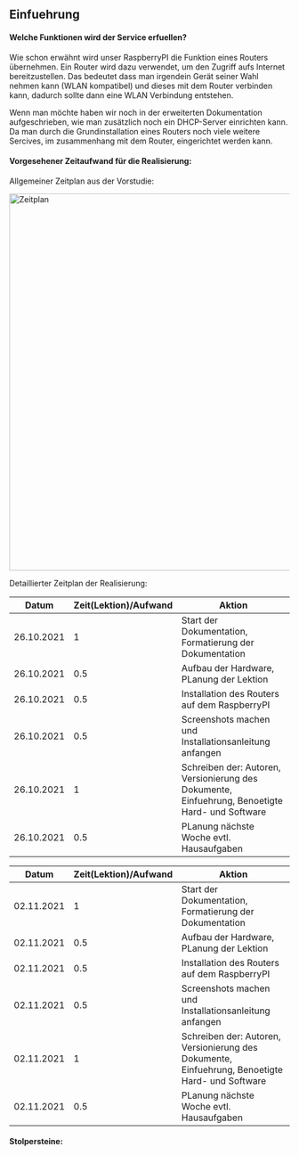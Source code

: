 ## Einfuehrung

#### Welche Funktionen wird der Service erfuellen? 
Wie schon erwähnt wird unser RaspberryPI die Funktion eines Routers übernehmen. 
Ein Router wird dazu verwendet, um den Zugriff aufs Internet bereitzustellen. Das bedeutet dass man irgendein Gerät seiner Wahl nehmen kann (WLAN kompatibel) und dieses mit dem Router verbinden kann, dadurch sollte dann eine WLAN Verbindung entstehen. 

Wenn man möchte haben wir noch in der erweiterten Dokumentation aufgeschrieben, wie man zusätzlich noch ein DHCP-Server einrichten kann. Da man durch die Grundinstallation eines Routers noch viele weitere Sercives, im zusammenhang mit dem Router, eingerichtet werden kann. 

#### Vorgesehener Zeitaufwand für die Realisierung: 
Allgemeiner Zeitplan aus der Vorstudie: 

<img width="677" alt="Zeitplan" src="https://user-images.githubusercontent.com/89446428/139805967-a75196fa-7aa7-4e87-b058-ef8447262d7f.PNG">

Detaillierter Zeitplan der Realisierung: 

|**Datum**|**Zeit(Lektion)/Aufwand**|**Aktion**
|-----------|-----------------|--------------
|26.10.2021 |1|Start der Dokumentation, Formatierung der Dokumentation
|   26.10.2021  |  0.5 |Aufbau der Hardware, PLanung der Lektion
| 26.10.2021|0.5|Installation des Routers auf dem RaspberryPI
| 26.10.2021|0.5|Screenshots machen und Installationsanleitung anfangen 
|26.10.2021|1|Schreiben der: Autoren, Versionierung des Dokumente, Einfuehrung, Benoetigte Hard- und Software
|26.10.2021|0.5| PLanung nächste Woche evtl. Hausaufgaben


|**Datum**|**Zeit(Lektion)/Aufwand**|**Aktion**
|-----------|-----------------|--------------
|02.11.2021 |1|Start der Dokumentation, Formatierung der Dokumentation
| 02.11.2021  |  0.5 |Aufbau der Hardware, PLanung der Lektion
| 02.11.2021|0.5|Installation des Routers auf dem RaspberryPI
| 02.11.2021|0.5|Screenshots machen und Installationsanleitung anfangen 
|02.11.2021|1|Schreiben der: Autoren, Versionierung des Dokumente, Einfuehrung, Benoetigte Hard- und Software
|02.11.2021|0.5| PLanung nächste Woche evtl. Hausaufgaben


#### Stolpersteine: 
